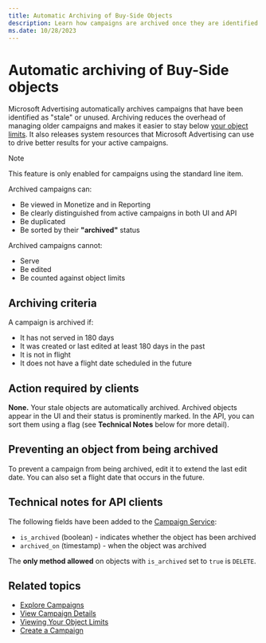 ```yaml
---
title: Automatic Archiving of Buy-Side Objects
description: Learn how campaigns are archived once they are identified as stale or unused. This page talks about do's and dont's of Archived campaigns.   
ms.date: 10/28/2023
---
```



# Automatic archiving of Buy-Side objects

Microsoft Advertising automatically archives campaigns that have been identified as "stale" or unused. Archiving reduces the overhead of managing older campaigns and makes it easier to stay below [your object limits](viewing-your-object-limits.md). It also releases system resources that Microsoft Advertising can use to drive better results for your active campaigns.

> [!NOTE]
> This feature is only enabled for campaigns using the standard line item.

Archived campaigns can:

- Be viewed in Monetize and in Reporting
- Be clearly distinguished from active campaigns in both UI and API
- Be duplicated
- Be sorted by their **"archived"** status

Archived campaigns cannot:

- Serve
- Be edited
- Be counted against object limits

## Archiving criteria

A campaign is archived if:

- It has not served in 180 days
- It was created or last edited at least 180 days in the past
- It is not in flight
- It does not have a flight date scheduled in the future

## Action required by clients

**None.** Your stale objects are automatically archived. Archived objects appear in the UI and their status is prominently marked. In the API, you can sort them using a flag (see **Technical Notes** below for more detail).

## Preventing an object from being archived

To prevent a campaign from being archived, edit it to extend the last edit date. You can also set a flight date that occurs in the future.

## Technical notes for API clients

The following fields have been added to the [Campaign Service](../digital-platform-api/campaign-service.md):

- `is_archived` (boolean) - indicates whether the object has been archived
- `archived_on` (timestamp) - when the object was archived

The **only method allowed** on objects with `is_archived` set to `true` is `DELETE`.

## Related topics

- [Explore Campaigns](explore-campaigns.md)
- [View Campaign Details](view-campaign-details.md)
- [Viewing Your Object Limits](viewing-your-object-limits.md)
- [Create a Campaign](create-a-campaign.md)
